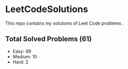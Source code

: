 # LeetCodeSolutions
This repo contains my solutions of Leet Code problems .

## Total Solved Problems (61)

- Easy: 49
- Medium: 10
- Hard: 2
